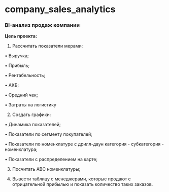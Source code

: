 # company_sales_analytics

### BI-анализ продаж компании


**Цель проекта:**


1.	Рассчитать показатели мерами:
   
•	Выручка;

•	Прибыль;

•	Рентабельность;

•	АКБ;

•	Средний чек;

•	Затраты на логистику


2.	Создать графики:
   
•	Динамика показателей;

•	Показатели по сегменту покупателей;

•	Показатели по номенклатуре с дрилл-даун категория - субкатегория - номенклатура;

•	Показатели с распределением на карте;


3.	Посчитать АВС номенклатуры;

   
5.	Вывести таблицу с менеджерами, которые продают с отрицательной прибылью и показать количество таких заказов.
